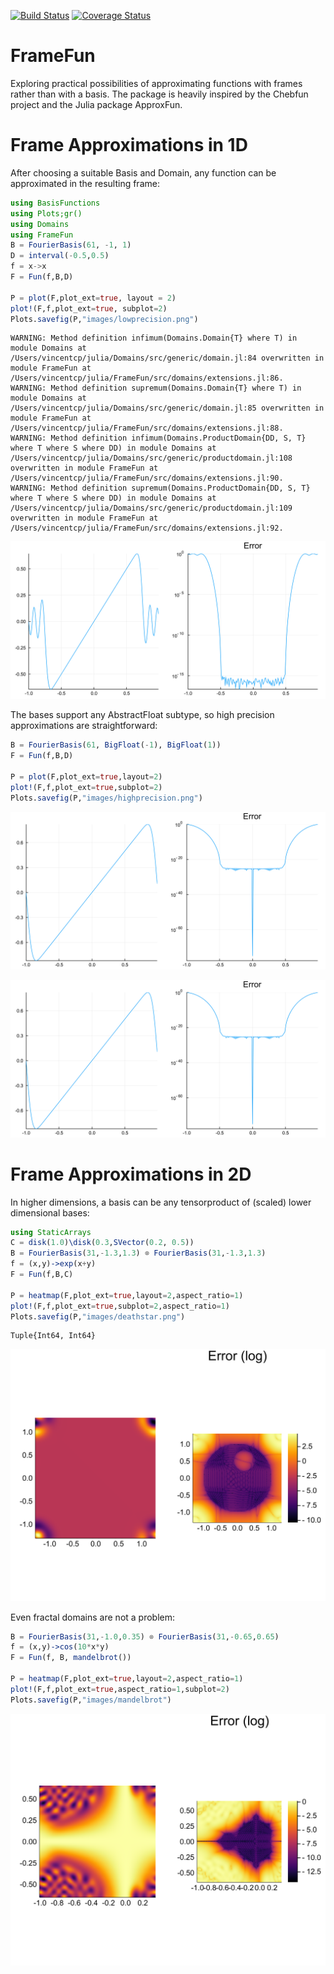 
[![Build Status](https://travis-ci.org/daanhb/FrameFun.jl.svg?branch=master)](https://travis-ci.org/daanhb/FrameFun.jl)
[![Coverage Status](https://coveralls.io/repos/github/daanhb/FrameFun.jl/badge.svg)](https://coveralls.io/github/daanhb/FrameFun.jl)

FrameFun
========

Exploring practical possibilities of approximating functions with frames rather than with a basis. The package is heavily inspired by the Chebfun project and the Julia package ApproxFun.

# Frame Approximations in 1D

After choosing a suitable Basis and Domain, any function can be approximated in the resulting frame:


```julia
using BasisFunctions
using Plots;gr()
using Domains
using FrameFun
B = FourierBasis(61, -1, 1)
D = interval(-0.5,0.5)
f = x->x
F = Fun(f,B,D)

P = plot(F,plot_ext=true, layout = 2)
plot!(F,f,plot_ext=true, subplot=2)
Plots.savefig(P,"images/lowprecision.png")
```

    WARNING: Method definition infimum(Domains.Domain{T} where T) in module Domains at /Users/vincentcp/julia/Domains/src/generic/domain.jl:84 overwritten in module FrameFun at /Users/vincentcp/julia/FrameFun/src/domains/extensions.jl:86.
    WARNING: Method definition supremum(Domains.Domain{T} where T) in module Domains at /Users/vincentcp/julia/Domains/src/generic/domain.jl:85 overwritten in module FrameFun at /Users/vincentcp/julia/FrameFun/src/domains/extensions.jl:88.
    WARNING: Method definition infimum(Domains.ProductDomain{DD, S, T} where T where S where DD) in module Domains at /Users/vincentcp/julia/Domains/src/generic/productdomain.jl:108 overwritten in module FrameFun at /Users/vincentcp/julia/FrameFun/src/domains/extensions.jl:90.
    WARNING: Method definition supremum(Domains.ProductDomain{DD, S, T} where T where S where DD) in module Domains at /Users/vincentcp/julia/Domains/src/generic/productdomain.jl:109 overwritten in module FrameFun at /Users/vincentcp/julia/FrameFun/src/domains/extensions.jl:92.


![](images/lowprecision.png)

The bases support any AbstractFloat subtype, so high precision approximations are straightforward:



```julia
B = FourierBasis(61, BigFloat(-1), BigFloat(1))
F = Fun(f,B,D)

P = plot(F,plot_ext=true,layout=2)
plot!(F,f,plot_ext=true,subplot=2)
Plots.savefig(P,"images/highprecision.png")
```

![](images/highprecision.png)

![](images/highprecision.png)

# Frame Approximations in 2D

In higher dimensions, a basis can be any tensorproduct of (scaled) lower dimensional bases:


```julia
using StaticArrays
C = disk(1.0)\disk(0.3,SVector(0.2, 0.5))
B = FourierBasis(31,-1.3,1.3) ⊗ FourierBasis(31,-1.3,1.3)
f = (x,y)->exp(x+y)
F = Fun(f,B,C)

P = heatmap(F,plot_ext=true,layout=2,aspect_ratio=1)
plot!(F,f,plot_ext=true,subplot=2,aspect_ratio=1)
Plots.savefig(P,"images/deathstar.png")
```

    Tuple{Int64, Int64}


![](images/deathstar.png)

Even fractal domains are not a problem:


```julia
B = FourierBasis(31,-1.0,0.35) ⊗ FourierBasis(31,-0.65,0.65)
f = (x,y)->cos(10*x*y)
F = Fun(f, B, mandelbrot())

P = heatmap(F,plot_ext=true,layout=2,aspect_ratio=1)
plot!(F,f,plot_ext=true,aspect_ratio=1,subplot=2)
Plots.savefig(P,"images/mandelbrot")
```

![](images/mandelbrot.png)
